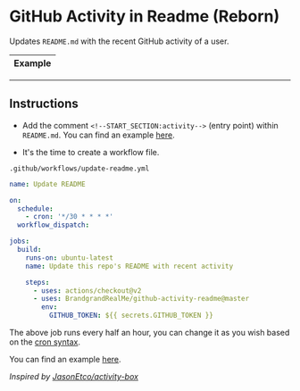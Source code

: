 # GitHub Activity in Readme (Reborn)

Updates `README.md` with the recent GitHub activity of a user.

| Example |
| --- |
<!--START_SECTION:activity-->
<!--END_SECTION:activity-->
---

## Instructions

- Add the comment `<!--START_SECTION:activity-->` (entry point) within `README.md`. You can find an example [here](https://github.com/BrandgrandRealMe/BrandgrandRealMe/blob/master/README.md).

- It's the time to create a workflow file.

`.github/workflows/update-readme.yml`

```yml
name: Update README

on:
  schedule:
    - cron: '*/30 * * * *'
  workflow_dispatch:

jobs:
  build:
    runs-on: ubuntu-latest
    name: Update this repo's README with recent activity

    steps:
      - uses: actions/checkout@v2
      - uses: BrandgrandRealMe/github-activity-readme@master
        env:
          GITHUB_TOKEN: ${{ secrets.GITHUB_TOKEN }}
```

The above job runs every half an hour, you can change it as you wish based on the [cron syntax](https://jasonet.co/posts/scheduled-actions/#the-cron-syntax).

You can find an example [here](https://github.com/BrandgrandRealMe/BrandgrandRealMe/blob/master/.github/workflows/update-README.yml).

_Inspired by [JasonEtco/activity-box](https://github.com/JasonEtco/activity-box)_

